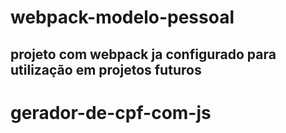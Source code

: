 # webpack-modelo-pessoal

## projeto com webpack ja configurado para utilização em projetos futuros
# gerador-de-cpf-com-js
